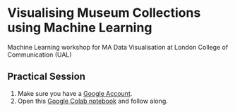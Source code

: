 # Visualising Museum Collections using Machine Learning  
Machine Learning workshop for MA Data Visualisation at London College of Communication (UAL) 

## Practical Session

1. Make sure you have a [Google Account](https://www.google.com/account/about/).
2. Open this [Google Colab notebook](https://colab.research.google.com/drive/1RKO_1rsb9ghqiBT69--FKEXMwSWyG5Cr?usp=sharing) and follow along. 
